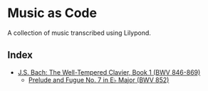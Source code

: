 # Music as Code
A collection of music transcribed using Lilypond.

## Index

* [J.S. Bach: The Well-Tempered Clavier, Book 1 (BWV 846-869)](books/bach-well-tempered-clavier-book-1)
  * [Prelude and Fugue No. 7 in E♭ Major (BWV 852)](books/bach-well-tempered-clavier-book-1/bwv-852-prelude-and-fugue-7)
